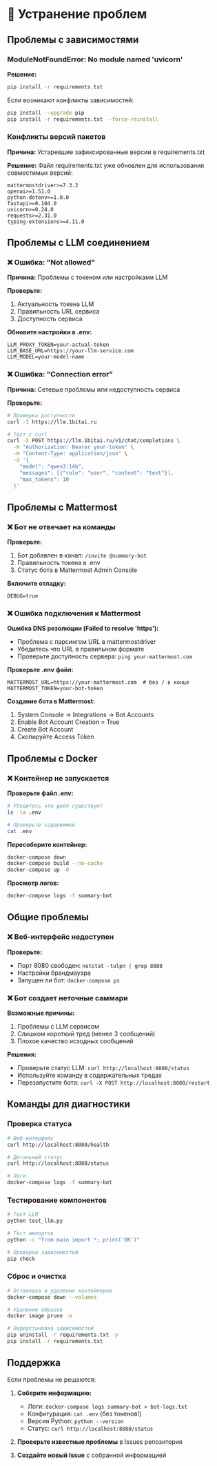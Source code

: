 # 🔧 Устранение проблем

## Проблемы с зависимостями

### ModuleNotFoundError: No module named 'uvicorn'

**Решение:**
```bash
pip install -r requirements.txt
```

Если возникают конфликты зависимостей:
```bash
pip install --upgrade pip
pip install -r requirements.txt --force-reinstall
```

### Конфликты версий пакетов

**Причина:** Устаревшие зафиксированные версии в requirements.txt

**Решение:** Файл requirements.txt уже обновлен для использования совместимых версий:
```
mattermostdriver>=7.3.2
openai>=1.51.0
python-dotenv>=1.0.0
fastapi>=0.104.0
uvicorn>=0.24.0
requests>=2.31.0
typing-extensions>=4.11.0
```

## Проблемы с LLM соединением

### ❌ Ошибка: "Not allowed"

**Причина:** Проблемы с токеном или настройками LLM

**Проверьте:**
1. Актуальность токена LLM
2. Правильность URL сервиса
3. Доступность сервиса

**Обновите настройки в .env:**
```env
LLM_PROXY_TOKEN=your-actual-token
LLM_BASE_URL=https://your-llm-service.com
LLM_MODEL=your-model-name
```

### ❌ Ошибка: "Connection error"

**Причина:** Сетевые проблемы или недоступность сервиса

**Проверьте:**
```bash
# Проверка доступности
curl -I https://llm.1bitai.ru

# Тест с curl
curl -X POST https://llm.1bitai.ru/v1/chat/completions \
  -H "Authorization: Bearer your-token" \
  -H "Content-Type: application/json" \
  -d '{
    "model": "qwen3:14b",
    "messages": [{"role": "user", "content": "test"}],
    "max_tokens": 10
  }'
```

## Проблемы с Mattermost

### ❌ Бот не отвечает на команды

**Проверьте:**
1. Бот добавлен в канал: `/invite @summary-bot`
2. Правильность токена в .env
3. Статус бота в Mattermost Admin Console

**Включите отладку:**
```env
DEBUG=true
```

### ❌ Ошибка подключения к Mattermost

**Ошибка DNS резолюции (Failed to resolve 'https'):**
- Проблема с парсингом URL в mattermostdriver
- Убедитесь что URL в правильном формате
- Проверьте доступность сервера: `ping your-mattermost.com`

**Проверьте .env файл:**
```env
MATTERMOST_URL=https://your-mattermost.com  # без / в конце
MATTERMOST_TOKEN=your-bot-token
```

**Создание бота в Mattermost:**
1. System Console → Integrations → Bot Accounts
2. Enable Bot Account Creation = True
3. Create Bot Account
4. Скопируйте Access Token

## Проблемы с Docker

### ❌ Контейнер не запускается

**Проверьте файл .env:**
```bash
# Убедитесь что файл существует
ls -la .env

# Проверьте содержимое
cat .env
```

**Пересоберите контейнер:**
```bash
docker-compose down
docker-compose build --no-cache
docker-compose up -d
```

**Просмотр логов:**
```bash
docker-compose logs -f summary-bot
```

## Общие проблемы

### ❌ Веб-интерфейс недоступен

**Проверьте:**
- Порт 8080 свободен: `netstat -tulpn | grep 8080`
- Настройки брандмауэра
- Запущен ли бот: `docker-compose ps`

### ❌ Бот создает неточные саммари

**Возможные причины:**
1. Проблемы с LLM сервисом
2. Слишком короткий тред (менее 3 сообщений)
3. Плохое качество исходных сообщений

**Решения:**
- Проверьте статус LLM: `curl http://localhost:8080/status`
- Используйте команду в содержательных тредах
- Перезапустите бота: `curl -X POST http://localhost:8080/restart`

## Команды для диагностики

### Проверка статуса
```bash
# Веб-интерфейс
curl http://localhost:8080/health

# Детальный статус
curl http://localhost:8080/status

# Логи
docker-compose logs -f summary-bot
```

### Тестирование компонентов
```bash
# Тест LLM
python test_llm.py

# Тест импортов
python -c "from main import *; print('OK')"

# Проверка зависимостей
pip check
```

### Сброс и очистка
```bash
# Остановка и удаление контейнеров
docker-compose down --volumes

# Удаление образов
docker image prune -a

# Переустановка зависимостей
pip uninstall -r requirements.txt -y
pip install -r requirements.txt
```

## Поддержка

Если проблемы не решаются:

1. **Соберите информацию:**
   - Логи: `docker-compose logs summary-bot > bot-logs.txt`
   - Конфигурация: `cat .env` (без токенов!)
   - Версия Python: `python --version`
   - Статус: `curl http://localhost:8080/status`

2. **Проверьте известные проблемы** в Issues репозитория

3. **Создайте новый Issue** с собранной информацией 